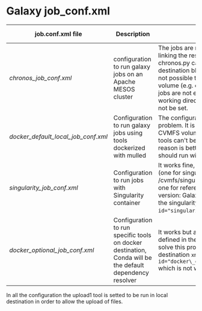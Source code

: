 # Galaxy job\_conf.xml

job.conf.xml file | Description| Issues| Tested with
---|---|---|---|
*chronos\_job\_conf.xml* | configuration to run galaxy jobs on an Apache MESOS cluster | The jobs are run but there are problem in linking the results in the history, the runner chronos.py called by the chronos destination block lacks some features: it is not possible to attach more than one volume (e.g. cvmfs for reference data), the jobs are not executed in the default working directory and this parameter can not be set. | Galaxy 18.05
*docker\_default\_local\_job\_conf.xml* | Configuration to run galaxy jobs using tools dockerized with mulled | The configuration work without any problem. It is also possible to attach CVMFS volumes for reference data. Some tools can't be run with mulled, for this reason is better to specify the tools that should run with Conda in the tool block. | Galaxy 18.05
*singularity\_job\_conf.xml* | Configuration to run jobs with Singularity container | It works fine, with also CVMFS volumes (one for singularity images, /cvmfs/singularity.galaxyproject.org, and one for reference data). Required Galaxy version: Galaxy >= 18.09 (the job_conf has the singularity block ```<param id="singularity_image_dir">PATH</param>```). | Galaxy 19.01
*docker\_optional\_job\_conf.xml* | Configuration to run specific tools on docker destination, Conda will be the default dependency resolver | It works but all Docker tools has to be defined in the ```<tools></tools>``` block. To solve this problem we tried to use dynamic destination ```xml <destination id="docker\_dispatch" runner="dynamic">``` which is not working on Galaxy 18.05. | Galaxy 18.05

In all the configuration the upload1 tool is setted to be run in local destination in order to allow the upload of files. 
